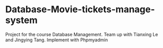 # Database-Movie-tickets-manage-system
Project for the course Database Management. Team up with Tianxing Le and Jingying Tang.
Implement with Phpmyadmin
